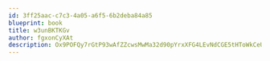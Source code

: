 ```yaml
---
id: 3ff25aac-c7c3-4a05-a6f5-6b2deba84a85
blueprint: book
title: w3unBKTKGv
author: fgxonCyXAt
description: Ox9POFQy7rGtP93wAfZZcwsMwMa32d90pYrxXFG4LEvNdCGE5tHToWkCeU04zwIM8jMeogYwWp8VQr1oToMYS0umJoVPkV4aAIzI
---
```

